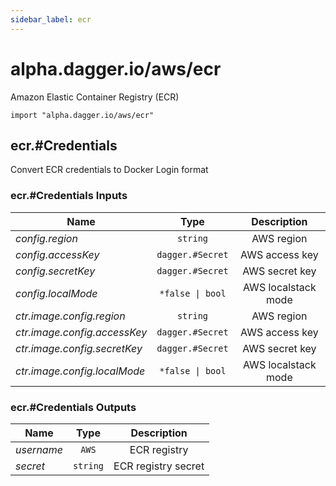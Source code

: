 ```yaml
---
sidebar_label: ecr
---
```


# alpha.dagger.io/aws/ecr

Amazon Elastic Container Registry (ECR)

```cue
import "alpha.dagger.io/aws/ecr"
```

## ecr.#Credentials

Convert ECR credentials to Docker Login format

### ecr.#Credentials Inputs

| Name                           | Type                | Description           |
| -------------                  |:-------------:      |:-------------:        |
|*config.region*                 | `string`            |AWS region             |
|*config.accessKey*              | `dagger.#Secret`    |AWS access key         |
|*config.secretKey*              | `dagger.#Secret`    |AWS secret key         |
|*config.localMode*              | `*false \| bool`    |AWS localstack mode    |
|*ctr.image.config.region*       | `string`            |AWS region             |
|*ctr.image.config.accessKey*    | `dagger.#Secret`    |AWS access key         |
|*ctr.image.config.secretKey*    | `dagger.#Secret`    |AWS secret key         |
|*ctr.image.config.localMode*    | `*false \| bool`    |AWS localstack mode    |

### ecr.#Credentials Outputs

| Name             | Type              | Description           |
| -------------    |:-------------:    |:-------------:        |
|*username*        | `AWS`             |ECR registry           |
|*secret*          | `string`          |ECR registry secret    |
